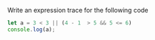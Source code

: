 Write an expression trace for the following code

```js
let a = 3 < 3 || (4 - 1  > 5 && 5 <= 6)
console.log(a);
 ```
